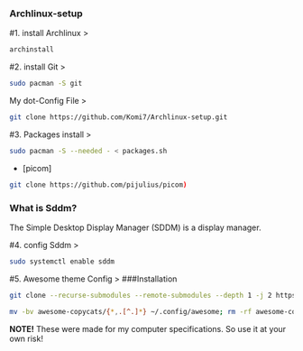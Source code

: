 ### Archlinux-setup
#1. install Archlinux >  
```bash 
archinstall 
``` 
#2. install Git > 
```bash 
sudo pacman -S git 
``` 
My dot-Config File > 
```bash
git clone https://github.com/Komi7/Archlinux-setup.git
```
#3. Packages install >
```bash 
sudo pacman -S --needed - < packages.sh
``` 
* [picom]
```bash
git clone https://github.com/pijulius/picom)
```
### What is Sddm?
The Simple Desktop Display Manager (SDDM) is a display manager.

#4. config Sddm >
```bash 
sudo systemctl enable sddm 
``` 
#5. Awesome theme Config  >
###Installation
```bash
git clone --recurse-submodules --remote-submodules --depth 1 -j 2 https://github.com/lcpz/awesome-copycats.git

mv -bv awesome-copycats/{*,.[^.]*} ~/.config/awesome; rm -rf awesome-copycats
```

**NOTE!** These were made for my computer specifications. So use it at your own risk! 

